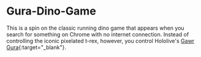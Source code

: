 # Gura-Dino-Game

This is a spin on the classic running dino game that appears when you search for something on Chrome with no internet connection. Instead of controlling the iconic pixelated t-rex, however, you control Hololive's [Gawr Gura](https://www.youtube.com/channel/UCoSrY_IQQVpmIRZ9Xf-y93g){:target="_blank"}.
